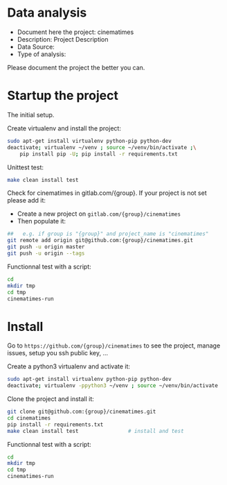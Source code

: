 # Data analysis
- Document here the project: cinematimes
- Description: Project Description
- Data Source:
- Type of analysis:

Please document the project the better you can.

# Startup the project

The initial setup.

Create virtualenv and install the project:
```bash
sudo apt-get install virtualenv python-pip python-dev
deactivate; virtualenv ~/venv ; source ~/venv/bin/activate ;\
    pip install pip -U; pip install -r requirements.txt
```

Unittest test:
```bash
make clean install test
```

Check for cinematimes in gitlab.com/{group}.
If your project is not set please add it:

- Create a new project on `gitlab.com/{group}/cinematimes`
- Then populate it:

```bash
##   e.g. if group is "{group}" and project_name is "cinematimes"
git remote add origin git@github.com:{group}/cinematimes.git
git push -u origin master
git push -u origin --tags
```

Functionnal test with a script:

```bash
cd
mkdir tmp
cd tmp
cinematimes-run
```

# Install

Go to `https://github.com/{group}/cinematimes` to see the project, manage issues,
setup you ssh public key, ...

Create a python3 virtualenv and activate it:

```bash
sudo apt-get install virtualenv python-pip python-dev
deactivate; virtualenv -ppython3 ~/venv ; source ~/venv/bin/activate
```

Clone the project and install it:

```bash
git clone git@github.com:{group}/cinematimes.git
cd cinematimes
pip install -r requirements.txt
make clean install test                # install and test
```
Functionnal test with a script:

```bash
cd
mkdir tmp
cd tmp
cinematimes-run
```
